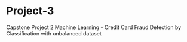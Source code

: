 # Project-3
Capstone Project 2
Machine Learning - Credit Card Fraud Detection by Classification with unbalanced dataset
